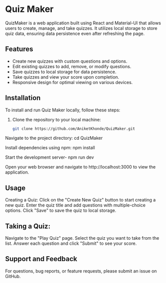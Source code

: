 # Quiz Maker

QuizMaker is a web application built using React and Material-UI that allows users to create, manage, and take quizzes. It utilizes local storage to store quiz data, ensuring data persistence even after refreshing the page.

## Features

- Create new quizzes with custom questions and options.
- Edit existing quizzes to add, remove, or modify questions.
- Save quizzes to local storage for data persistence.
- Take quizzes and view your score upon completion.
- Responsive design for optimal viewing on various devices.

## Installation

To install and run Quiz Maker locally, follow these steps:

1. Clone the repository to your local machine:

   ```bash
   git clone https://github.com/AniketKhonde/QuizMaker.git
   
Navigate to the project directory:
cd QuizMaker

Install dependencies using npm:
npm install

Start the development server-
npm run dev

Open your web browser and navigate to http://localhost:3000 to view the application.

## Usage
Creating a Quiz:
Click on the "Create New Quiz" button to start creating a new quiz.
Enter the quiz title and add questions with multiple-choice options.
Click "Save" to save the quiz to local storage.

## Taking a Quiz:

Navigate to the "Play Quiz" page.
Select the quiz you want to take from the list.
Answer each question and click "Submit" to see your score.

## Support and Feedback
For questions, bug reports, or feature requests, please submit an issue on GitHub.
